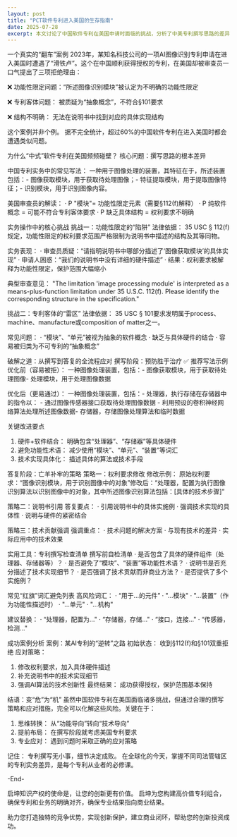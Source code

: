 ```yaml
---
layout: post
title: "PCT软件专利进入美国的生存指南"
date: 2025-07-28
excerpt: 本文讨论了中国软件专利在美国申请时面临的挑战，分析了中美专利撰写思路的差异，并提供了应对策略。文章还包含了实用工具：专利撰写检查清单，以及成功案例分析，帮助读者更好地理解和应对美国专利申请过程中的挑战。
---
```


一个真实的“翻车”案例
2023年，某知名科技公司的一项AI图像识别专利申请在进入美国时遭遇了“滑铁卢”。这个在中国顺利获得授权的专利，在美国却被审查员一口气提出了三项拒绝理由：

❌ 功能性限定问题：“所述图像识别模块”被认定为不明确的功能性限定

❌ 专利客体问题： 被质疑为“抽象概念”，不符合§101要求

❌ 结构不明确： 无法在说明书中找到对应的具体实现结构

这个案例并非个例。 据不完全统计，超过60%的中国软件专利在进入美国时都会遭遇类似问题。

为什么“中式”软件专利在美国频频碰壁？
核心问题：撰写思路的根本差异

中国专利实务中的常见写法：
一种用于图像处理的装置，其特征在于，所述装置包括：- 图像获取模块，用于获取待处理图像；- 特征提取模块，用于提取图像特征；- 识别模块，用于识别图像内容。

美国审查员的解读：
· P "模块"= 功能性限定元素（需要§112(f)解释）
· P 纯软件概念 = 可能不符合专利客体要求
· P 缺乏具体结构 = 权利要求不明确

实务操作中的核心挑战
挑战一：功能性限定的“陷阱”
法律依据： 35 USC § 112(f)规定，功能性限定的权利要求范围严格限制为说明书中描述的结构及其等同物。

实务表现：
· 审查员质疑：“请指明说明书中哪部分描述了‘图像获取模块’的具体实现”
· 申请人困惑：“我们的说明书中没有详细的硬件描述”
· 结果：权利要求被解释为功能性限定，保护范围大幅缩小

典型审查意见：
"The limitation 'image processing module' is interpreted as a means-plus-function limitation under 35 U.S.C. 112(f). Please identify the corresponding structure in the specification."

挑战二：专利客体的“雷区”
法律依据： 35 USC § 101要求发明属于process、machine、manufacture或composition of matter之一。

常见问题：
· “模块”、“单元”被视为抽象的软件概念
· 缺乏与具体硬件的结合
· 容易被归类为不可专利的“抽象概念”

破解之道：从撰写到答复的全流程应对
撰写阶段：预防胜于治疗
✅ 推荐写法示例
优化前（容易被拒）：
一种图像处理装置，包括：- 图像获取模块，用于获取待处理图像- 处理模块，用于处理图像数据

优化后（更易通过）：
一种图像处理装置，包括：- 处理器，执行存储在存储器中的指令以：  - 通过图像传感器接口获取待处理图像数据  - 利用预设的卷积神经网络算法处理所述图像数据- 存储器，存储图像处理算法和临时数据

关键改进要点
1. 硬件+软件结合： 明确包含“处理器”、“存储器”等具体硬件
2. 避免功能性术语： 减少使用“模块”、“单元”、“装置”等词汇
3. 技术实现具体化： 描述具体的算法或技术手段

答复阶段：亡羊补牢的策略
策略一：权利要求修改
修改示例：
原始权利要求：“图像识别模块，用于识别图像中的对象”修改后：“处理器，配置为执行图像识别算法以识别图像中的对象，其中所述图像识别算法包括：[具体的技术步骤]”

策略二：说明书引用
答复要点：
· 引用说明书中的具体实施例
· 强调技术实现的具体性
· 说明与硬件的紧密结合

策略三：技术贡献强调
强调重点：
· 技术问题的解决方案
· 与现有技术的差异
· 实际应用中的技术效果

实用工具：专利撰写检查清单
撰写前自检清单
· 是否包含了具体的硬件组件（处理器、存储器等）？
· 是否避免了“模块”、“装置”等功能性术语？
· 说明书是否充分描述了技术实现细节？
· 是否强调了技术贡献而非商业方法？
· 是否提供了多个实施例？

常见“红旗”词汇避免列表
高风险词汇：
· “用于...的元件”
· "...模块"
· "...装置”（作为功能性描述时）
· "...单元"
· "...机构"

建议替换：
· “处理器，配置为..."
· “存储器，存储..."
· “接口，连接..."
· “传感器，检测..."

成功案例分析
案例：某AI专利的“逆转”之路
初始状态： 收到§112(f)和§101双重拒绝
应对策略：
1. 修改权利要求，加入具体硬件描述
2. 补充说明书中的技术实现细节
3. 强调AI算法的技术创新性
最终结果： 成功获得授权，保护范围基本保持

结语：变“危”为“机”
虽然中国软件专利在美国面临诸多挑战，但通过合理的撰写策略和应对措施，完全可以化解这些风险。关键在于：
1. 思维转换： 从“功能导向”转向“技术导向”
2. 提前布局： 在撰写阶段就考虑美国专利要求
3. 专业应对： 遇到问题时采取正确的应对策略

记住： 专利撰写无小事，细节决定成败。 在全球化的今天，掌握不同司法管辖区的专利实务差异，是每个专利从业者的必修课。

-End-

启坤知识产权的使命是，让您的创新更有价值。
启坤为您构建高价值专利组合，确保专利和业务的明确对齐，确保专业结果指向商业结果。

助力您打造独特的竞争优势，实现创新保护，建立商业闭环，帮助您的创新投资成功。